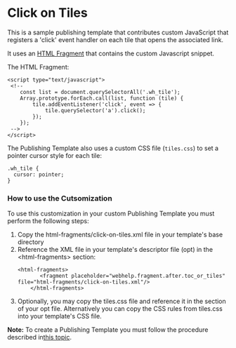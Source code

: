 # Click on Tiles

This is a sample publishing template that contributes custom JavaScript that registers a 'click' event handler on each tile that opens the associated link.

It uses an [HTML Fragment](https://www.oxygenxml.com/doc/versions/22.1/ug-webhelp-responsive/topics/wh-add-custom-html.html) that contains the custom Javascript snippet.

The HTML Fragment:
```
<script type="text/javascript">
 <!-- 
    const list = document.querySelectorAll('.wh_tile');
    Array.prototype.forEach.call(list, function (tile) {
        tile.addEventListener('click', event => {
            tile.querySelector('a').click();
        });
    });
 -->
</script>

```

The Publishing Template also uses a custom CSS file (`tiles.css`) to set a pointer cursor style for each tile:
```
.wh_tile {
  cursor: pointer;
}
```

### How to use the Cutsomization

To use this customization in your custom Publishing Template you must perform the following steps:

1. Copy the html-fragments/click-on-tiles.xml file in your template's base directory
1. Reference the XML file in your template's descriptor file (opt) in the &lt;html-fragments> section:
    ```
    <html-fragments>
           <fragment placeholder="webhelp.fragment.after.toc_or_tiles" file="html-fragments/click-on-tiles.xml"/>
        </html-fragments>
    ```
1. Optionally, you may copy the tiles.css file and reference it in the <css> section of your opt file. Alternatively you can copy the CSS rules from tiles.css into your template's CSS file.

**Note:** To create a Publishing Template you must follow the procedure described in[this topic](https://www.oxygenxml.com/doc/versions/25.0/ug-webhelp-responsive/topics/whr-create-publishing-template-x.html).


